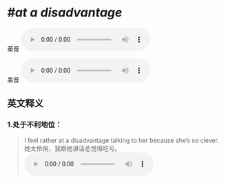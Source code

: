 # ***\#at a disadvantage*** 
英音
<audio src="./media/at a disadvantage1_AAC.aac" controls="controls"></audio>

美音
<audio src="./media/at a disadvantage2_AAC.aac" controls="controls"></audio>



  

英文释义
---
### 1.**处于不利地位：**  

 > I feel rather at a disadvantage talking to her because she’s so clever.   
 > 她太伶俐，我跟她讲话总觉得吃亏。    
<audio src="./media/disadvantage-3.aac" controls="controls"></audio>


